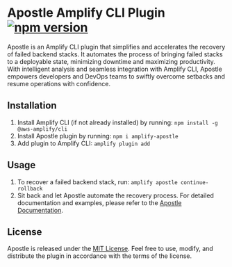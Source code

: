 # Apostle Amplify CLI Plugin [![npm version](https://badge.fury.io/js/amplify-apostle.svg)](https://badge.fury.io/js/amplify-apostle)
Apostle is an Amplify CLI plugin that simplifies and accelerates the recovery of failed backend stacks. It automates the process of bringing failed stacks to a deployable state, minimizing downtime and maximizing productivity. With intelligent analysis and seamless integration with Amplify CLI, Apostle empowers developers and DevOps teams to swiftly overcome setbacks and resume operations with confidence.

## Installation
1. Install Amplify CLI (if not already installed) by running: `npm install -g @aws-amplify/cli`
2. Install Apostle plugin by running: `npm i amplify-apostle`
3. Add plugin to Amplify CLI: `amplify plugin add`
## Usage
1. To recover a failed backend stack, run: `amplify apostle continue-rollback`
2. Sit back and let Apostle automate the recovery process.
For detailed documentation and examples, please refer to the [Apostle Documentation](https://link-to-documentation).

## License
Apostle is released under the [MIT License](https://opensource.org/licenses/MIT). Feel free to use, modify, and distribute the plugin in accordance with the terms of the license.
